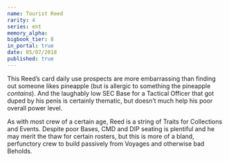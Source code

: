 ```yaml
---
name: Tourist Reed
rarity: 4
series: ent
memory_alpha:
bigbook_tier: 8
in_portal: true
date: 05/07/2018
published: true
---
```


This Reed’s card daily use prospects are more embarrassing than finding out someone likes pineapple (but is allergic to something the pineapple *contains*). And the laughably low SEC Base for a Tactical Officer that got duped by his penis is certainly thematic, but doesn’t much help his poor overall power level.

As with most crew of a certain age, Reed is a string of Traits for Collections and Events. Despite poor Bases, CMD and DIP seating is plentiful and he may merit the thaw for certain rosters, but this is more of a bland, perfunctory crew to build passively from Voyages and otherwise bad Beholds.
